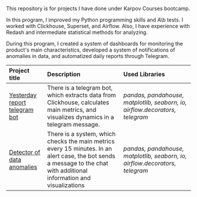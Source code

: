 This repository is for projects I have done under Karpov Courses bootcamp.

In this program, I improved my Python programming skills and  A\b tests. I worked with Clickhouse, Superset, and Airflow. Also, I have experience with Redash and intermediate statistical methods for analyzing.

During this program, I created a system of dashboards for monitoring the product's main characteristics, developed a system of notifications of anomalies in data, and automatized daily reports through Telegram.

| Project title | Description | Used Libraries|
| :-------------------- | :--------------------- |:---------------------------|
| [Yesterday report telegram bot ](https://github.com/GeorgiiBelinskii/bootcamp/blob/main/yesterday_report_bot_tg.py) | There is a telegram bot, which extracts data from Clickhouse, calculates main metrics, and visualizes dynamics in a telegram message. | *pandas, pandahouse, matplotlib, seaborn, io, airflow.decorators, telegram*  |
| [Detector of data anomalies](https://github.com/GeorgiiBelinskii/bootcamp/blob/main/detector_of_anomalies.py) | There is a system, which checks the main metrics every 15 minutes. In an alert case, the bot sends a message to the chat with additional information and visualizations | *pandas, pandahouse, matplotlib, seaborn, io, airflow.decorators, telegram*  |
